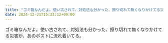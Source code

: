 ```yaml
---
title: "ゴミ箱なんだよ。使い古されて、対処法も分かった、擦り切れて無くなりかけてる災害が、あのポストに流れ着いてる。"
date: 2024-12-21T15:33:12+09:00
---
```

ゴミ箱なんだよ。使い古されて、対処法も分かった、擦り切れて無くなりかけてる災害が、あのポストに流れ着いてる。
